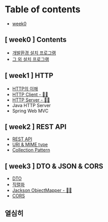 # Table of contents

* [week0](README.md)

## \[ week0 ] Contents
* [개발환경 설치 프로그램](week0-contents/program1.md)
* [그 외 설치 프로그램](week0-contents/program2.md)

## \[ week1 ] HTTP
* [HTTP의 이해]()
* [HTTP Client - 🏃‍♀️](week1-http/class2.md)
* [HTTP Server - 🏃‍♀️](week1-http/class3.md)
* Java HTTP Server
* Spring Web MVC

## \[ week2 ] REST API
* [REST API](week2-restapi/class3.md)
* [URI & MIME type](week2-restapi/class1.md)
* [Collection Pattern](week2-restapi/class2.md)

## \[ week3 ] DTO & JSON & CORS
* [DTO](week3/class1.md)
* [직렬화](week3/class2.md)
* [Jackson ObjectMapper - 🏃‍♀️](week/class3.md)
* [CORS](week3/class4.md)

## 열심히
